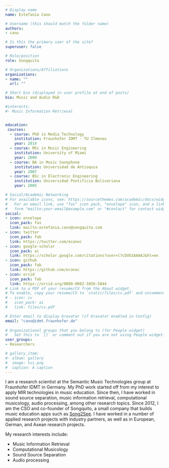 ```yaml
---
# Display name
name: Estefanía Cano

# Username (this should match the folder name)
authors:
- cano

# Is this the primary user of the site?
superuser: false

# Role/position
role: Songquito

# Organizations/Affiliations
organizations:
- name: ""
  url: ""

# Short bio (displayed in user profile at end of posts)
bio: Music and Audio R&D

#interests:
#- Music Information Retrieval 


education:
 courses:
  - course: PhD in Media Technology
    institution: Fraunhofer IDMT - TU Ilmenau
    year: 2014
  - course: MSc in Music Engineering
    institution: University of Miami
    year: 2009
  - course: BA in Music Saxophone
    institution: Universidad de Antioquia
    year: 2007
  - course: BSc in Electronic Engineering
    institution: Universidad Pontificia Bolivariana
    year: 2005

# Social/Academic Networking
# For available icons, see: https://sourcethemes.com/academic/docs/widgets/#icons
#   For an email link, use "fas" icon pack, "envelope" icon, and a link in the
#   form "mailto:your-email@example.com" or "#contact" for contact widget.
social:
- icon: envelope
  icon_pack: fas
  link: mailto:estefania.cano@songquito.com
- icon: twitter
  icon_pack: fab
  link: https://twitter.com/ecanoc
- icon: google-scholar
  icon_pack: ai
  link: https://scholar.google.com/citations?user=l7cDVbIAAAAJ&hl=en
- icon: github
  icon_pack: fab
  link: https://github.com/ecanoc
- icon: orcid
  icon_pack: fab
  link: https://orcid.org/0000-0002-1056-5844
# Link to a PDF of your resume/CV from the About widget.
# To enable, copy your resume/CV to `static/files/cv.pdf` and uncomment the lines below.  
# - icon: cv
#   icon_pack: ai
#   link: files/cv.pdf

# Enter email to display Gravatar (if Gravatar enabled in Config)
email: "cano@idmt.fraunhofer.de"
  
# Organizational groups that you belong to (for People widget)
#   Set this to `[]` or comment out if you are not using People widget.  
user_groups:
- Researchers

# gallery_item:
#- album: gallery
#  image: tui.png
#  caption: A caption
---
```


I am a  research scientist at the Semantic Music Technologies group at Fraunhofer IDMT in Germany. My PhD work started off from my interest to apply MIR technologies in music education. 
Since then, I have worked in sound source separation, music information retrieval, computational musicology, audio processing, among other research topics. Since 2012, I am the CSO and co-founder of Songquito, a small company that builds 
music education apps such as [Song2See](https://www.song2see.com). I have worked in a number of applied research projects with industry partners, as well as in European, German, and Asean research projects.

My research interests include:

- Music Information Retrieval 
- Computational Musicology
- Sound Source Separation
- Audio processing

